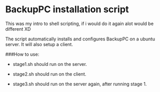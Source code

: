 # BackupPC installation script

This was my intro to shell scripting, if i would do it again alot would be different XD

The script automatically installs and configures BackupPC on a ubuntu server.
It will also setup a client.

###How to use:

- stage1.sh should run on the server.

- stage2.sh should run on the client.

- stage3.sh should run on the server again, after running stage 1.


